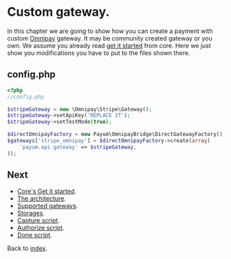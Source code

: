 # Custom gateway.

In this chapter we are going to show how you can create a payment with custom [Omnipay](https://github.com/omnipay/omnipay) gateway. It may be community created gateway or you own.
We assume you already read [get it started](https://github.com/Payum/Core/blob/master/Resources/docs/get-it-started.md) from core.
Here we just show you modifications you have to put to the files shown there.

## config.php

```php
<?php
//config.php

$stripeGateway = new \Omnipay\Stripe\Gateway();
$stripeGateway->setApiKey('REPLACE IT');
$stripeGateway->setTestMode(true);

$directOmnipayFactory = new Payum\OmnipayBridge\DirectGatewayFactory();
$gateways['stripe_omnipay'] = $directOmnipayFactory->create(array(
    'payum.api.gateway' => $stripeGateway, 
));
```

## Next

* [Core's Get it started](https://github.com/Payum/Core/blob/master/Resources/docs/get-it-started.md).
* [The architecture](https://github.com/Payum/Core/blob/master/Resources/docs/the-architecture.md).
* [Supported gateways](https://github.com/Payum/Core/blob/master/Resources/docs/supported-gateways.md).
* [Storages](https://github.com/Payum/Core/blob/master/Resources/docs/storages.md).
* [Capture script](https://github.com/Payum/Core/blob/master/Resources/docs/capture-script.md).
* [Authorize script](https://github.com/Payum/Core/blob/master/Resources/docs/authorize-script.md).
* [Done script](https://github.com/Payum/Core/blob/master/Resources/docs/done-script.md).

Back to [index](index.md).